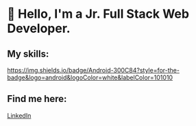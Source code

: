 # 👋 Hello, I'm a Jr. Full Stack Web Developer.

## My skills:

https://img.shields.io/badge/Android-300C84?style=for-the-badge&logo=android&logoColor=white&labelColor=101010

## Find me here:

[LinkedIn](https://www.linkedin.com/in/annalisa-de-santis-354a7b205)

